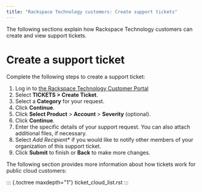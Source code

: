 ```yaml
---
title: "Rackspace Technology customers: Create support tickets"
---
```


The following sections explain how Rackspace Technology customers can
create and view support tickets.

# Create a support ticket

Complete the following steps to create a support ticket:

1.  Log in to [the Rackspace Technology Customer
    Portal](https://login.rackspace.com)
2.  Select **TICKETS \> Create Ticket**.
3.  Select a **Category** for your request.
4.  Click **Continue**.
5.  Click **Select Product** \> **Account** \> **Severity** (optional).
6.  Click **Continue**.
7.  Enter the specific details of your support request. You can also
    attach additional files, if necessary.
8.  Select *Add Recipient*\* if you would like to notify other members
    of your organization of this support ticket.
9.  Click **Submit** to finish or **Back** to make more changes.

The following section provides more information about how tickets work
for public cloud customers:

::: {.toctree maxdepth="1"}
ticket_cloud_list.rst
:::

